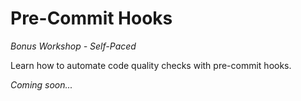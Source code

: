 # Pre-Commit Hooks

*Bonus Workshop - Self-Paced*

Learn how to automate code quality checks with pre-commit hooks.

*Coming soon...*
